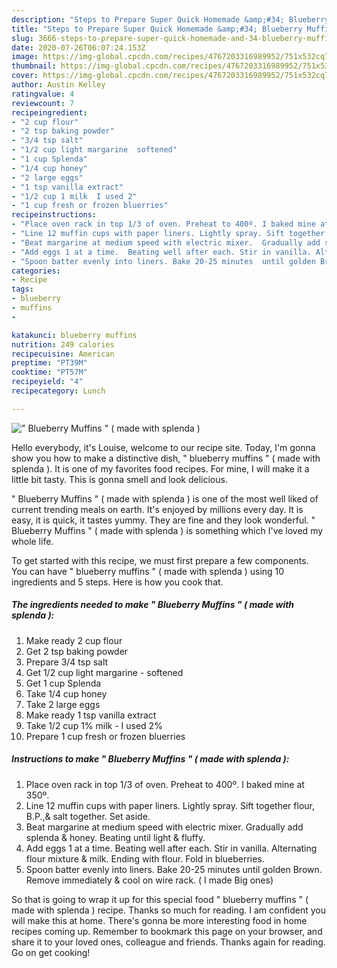 ```yaml
---
description: "Steps to Prepare Super Quick Homemade &amp;#34; Blueberry Muffins &amp;#34; ( made with splenda )"
title: "Steps to Prepare Super Quick Homemade &amp;#34; Blueberry Muffins &amp;#34; ( made with splenda )"
slug: 3666-steps-to-prepare-super-quick-homemade-and-34-blueberry-muffins-and-34-made-with-splenda
date: 2020-07-26T06:07:24.153Z
image: https://img-global.cpcdn.com/recipes/4767203316989952/751x532cq70/blueberry-muffins-made-with-splenda-recipe-main-photo.jpg
thumbnail: https://img-global.cpcdn.com/recipes/4767203316989952/751x532cq70/blueberry-muffins-made-with-splenda-recipe-main-photo.jpg
cover: https://img-global.cpcdn.com/recipes/4767203316989952/751x532cq70/blueberry-muffins-made-with-splenda-recipe-main-photo.jpg
author: Austin Kelley
ratingvalue: 4
reviewcount: 7
recipeingredient:
- "2 cup flour"
- "2 tsp baking powder"
- "3/4 tsp salt"
- "1/2 cup light margarine  softened"
- "1 cup Splenda"
- "1/4 cup honey"
- "2 large eggs"
- "1 tsp vanilla extract"
- "1/2 cup 1 milk  I used 2"
- "1 cup fresh or frozen bluerries"
recipeinstructions:
- "Place oven rack in top 1/3 of oven. Preheat to 400º. I baked mine at 350º."
- "Line 12 muffin cups with paper liners. Lightly spray. Sift together flour,  B.P.,&amp; salt together.  Set aside."
- "Beat margarine at medium speed with electric mixer.  Gradually add splenda &amp; honey. Beating until light &amp; fluffy."
- "Add eggs 1 at a time.  Beating well after each. Stir in vanilla. Alternating flour mixture &amp; milk. Ending with flour.  Fold in blueberries."
- "Spoon batter evenly into liners. Bake 20-25 minutes  until golden Brown.  Remove immediately &amp; cool on wire rack. ( I made Big ones)"
categories:
- Recipe
tags:
- blueberry
- muffins
- 

katakunci: blueberry muffins  
nutrition: 249 calories
recipecuisine: American
preptime: "PT39M"
cooktime: "PT57M"
recipeyield: "4"
recipecategory: Lunch

---
```



![&#34; Blueberry Muffins &#34; ( made with splenda )](https://img-global.cpcdn.com/recipes/4767203316989952/751x532cq70/blueberry-muffins-made-with-splenda-recipe-main-photo.jpg)

Hello everybody, it's Louise, welcome to our recipe site. Today, I'm gonna show you how to make a distinctive dish, &#34; blueberry muffins &#34; ( made with splenda ). It is one of my favorites food recipes. For mine, I will make it a little bit tasty. This is gonna smell and look delicious.

&#34; Blueberry Muffins &#34; ( made with splenda ) is one of the most well liked of current trending meals on earth. It's enjoyed by millions every day. It is easy, it is quick, it tastes yummy. They are fine and they look wonderful. &#34; Blueberry Muffins &#34; ( made with splenda ) is something which I've loved my whole life.




To get started with this recipe, we must first prepare a few components. You can have &#34; blueberry muffins &#34; ( made with splenda ) using 10 ingredients and 5 steps. Here is how you cook that.

<!--inarticleads1-->

##### The ingredients needed to make &#34; Blueberry Muffins &#34; ( made with splenda ):

1. Make ready 2 cup flour
1. Get 2 tsp baking powder
1. Prepare 3/4 tsp salt
1. Get 1/2 cup light margarine - softened
1. Get 1 cup Splenda
1. Take 1/4 cup honey
1. Take 2 large eggs
1. Make ready 1 tsp vanilla extract
1. Take 1/2 cup 1% milk - I used 2%
1. Prepare 1 cup fresh or frozen bluerries




<!--inarticleads2-->

##### Instructions to make &#34; Blueberry Muffins &#34; ( made with splenda ):

1. Place oven rack in top 1/3 of oven. Preheat to 400º. I baked mine at 350º.
1. Line 12 muffin cups with paper liners. Lightly spray. Sift together flour,  B.P.,&amp; salt together.  Set aside.
1. Beat margarine at medium speed with electric mixer.  Gradually add splenda &amp; honey. Beating until light &amp; fluffy.
1. Add eggs 1 at a time.  Beating well after each. Stir in vanilla. Alternating flour mixture &amp; milk. Ending with flour.  Fold in blueberries.
1. Spoon batter evenly into liners. Bake 20-25 minutes  until golden Brown.  Remove immediately &amp; cool on wire rack. ( I made Big ones)




So that is going to wrap it up for this special food &#34; blueberry muffins &#34; ( made with splenda ) recipe. Thanks so much for reading. I am confident you will make this at home. There's gonna be more interesting food in home recipes coming up. Remember to bookmark this page on your browser, and share it to your loved ones, colleague and friends. Thanks again for reading. Go on get cooking!
